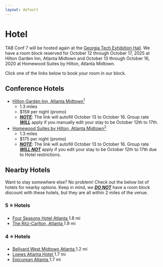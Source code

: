 ```yaml
---
layout: default
---
```


# Hotel

TAB Conf 7 will be hosted again at the
<a href="https://goo.gl/maps/rJwA9B33xdd7YrSF8/" target="_blank">Georgia Tech Exhibition Hall</a>. We have a room block reserved for
October 12 through October 17, 2025 at Hilton Garden Inn, Atlanta Midtown and October 13 through October 16, 2020 at Homewood Suites
by Hilton, Atlanta Midtown.

Click one of the links below to book your room in our block.

## Conference Hotels

- <a href="https://group.hiltongardeninn.com/5ev2ty" target="_blank">Hilton Garden Inn, Atlanta Midtown<sup>1</sup></a>
    - 1.3 miles
    - $159 per night (promo)
    - <u>**_NOTE_**</u>: The link will autofill October 13 to October 16. Group rate <u>**_WILL_**</u> apply if you manually edit your stay to be October 12th to 17th.
- <a href="https://group.homewood-suites.com/p5qm4a" target="_blank">Homewood Suites by Hilton, Atlanta Midtown<sup>2</sup></a>
    - 1.3 miles
    - $175 per night (promo)
    - <u>**_NOTE_**</u>: The link will autofill October 13 to October 16. Group rate <u>**_WILL NOT_**</u> apply if you edit your stay to be October 12th to 17th due to Hotel restrictions.

## Nearby Hotels

Want to stay somewhere else? No problem! Check out the below list of hotels for nearby options. Keep in mind, we
<u>**_DO NOT_**</u> have a room block discount with these hotels, but they are all within 2 miles of the venue.

### 5 ⭐️ Hotels

- <a href="https://www.fourseasons.com/atlanta/accommodations/?generalReservationForm.checkInDate=2025-10-13&generalReservationForm.checkOutDate=2025-10-16&generalReservationForm.guestCountPerRoom[0].adultCount=2&generalReservationForm.guestCountPerRoom[0].childCount=0&generalReservationForm.locationId=ATL411" target="_blank">
    Four Seasons Hotel Atlanta
  </a> 1.8 mi
- <a href="https://www.ritzcarlton.com/en/hotels/atlrz-the-ritz-carlton-atlanta/overview/">
    The Ritz-Carlton, Atlanta
  </a> 1.9 mi

### 4 ⭐️ Hotels

- <a href="https://www.marriott.com/en-us/hotels/atltm-bellyard-west-midtown-atlanta-a-tribute-portfolio-hotel/overview/" target="_blank">
    Bellyard West Midtown Atlanta
  </a> 1.2 mi
- <a href="https://reservations.loewshotels.com/rooms/atlanta-hotel?&adults=1&children=0&rooms=1&check-in=2025-10-13&check-out=2025-10-16&lang=EN" target="_blank">
    Loews Atlanta Hotel
  </a> 1.7 mi
- <a href="https://www.marriott.com/en-us/hotels/atlmk-epicurean-atlanta-autograph-collection/overview/">
    Epicurean Atlanta
  </a> 1.7 mi